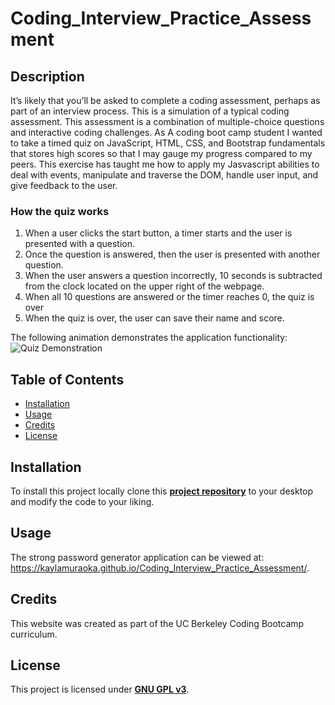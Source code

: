 # Coding_Interview_Practice_Assessment

## Description

It’s likely that you’ll be asked to complete a coding assessment, perhaps as part of an interview process. This is a simulation of a typical coding assessment. This assessment is a combination of multiple-choice questions and interactive coding challenges. As A coding boot camp student
I wanted to take a timed quiz on JavaScript, HTML, CSS, and Bootstrap fundamentals that stores high scores so that I may gauge my progress compared to my peers. This exercise has taught me how to apply my Jasvascript abilities to deal with events, manipulate and traverse the DOM, handle user input, and give feedback to the user.

### How the quiz works

1. When a user clicks the start button, a timer starts and the user is presented with a question.
2. Once the question is answered, then the user is presented with another question.
3. When the user answers a question incorrectly, 10 seconds is subtracted from the clock located on the upper right of the webpage.
4. When all 10 questions are answered or the timer reaches 0, the quiz is over
5. When the quiz is over, the user can save their name and score.

The following animation demonstrates the application functionality:
![Quiz Demonstration](./assets/images/DemoOfCodeQuiz.gif)

## Table of Contents

- [Installation](#installation)
- [Usage](#usage)
- [Credits](#credits)
- [License](#license)

## Installation

To install this project locally clone this [**project repository**](https://github.com/kaylamuraoka/Coding_Interview_Practice_Assessment) to your desktop and modify the code to your liking.

## Usage

The strong password generator application can be viewed at: https://kaylamuraoka.github.io/Coding_Interview_Practice_Assessment/.

## Credits

This website was created as part of the UC Berkeley Coding Bootcamp curriculum.

## License

This project is licensed under [**GNU GPL v3**](https://choosealicense.com/licenses/gpl-3.0/).

